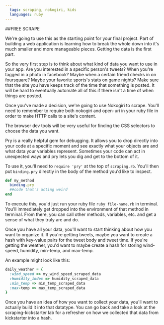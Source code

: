```yaml
---
  tags: scraping, nokogiri, kids
  languages: ruby
---
```


##FREE SCRAPE

We're going to use this as the starting point for your final project. Part of building a web application is learning how to break the whole down into it's much smaller and more manageable pieces. 
Getting the data is the first part.

So the very first step is to think about what kind of data you want to use in your app. Are you interested in a specific person's tweets? When you're tagged in a photo in facebook? Maybe when a certain friend checks in on foursquare? Maybe your favorite sports's stats on game nights? Make sure that the site you have keeps track of the time that something is posted. It will be hard to eventually automate all of this if there isn't a time of when things are posted.

Once you've made a decision, we're going to use Nokogiri to scrape. You'll need to remember to require both nokogiri and open-uri in your ruby file in order to make HTTP calls to a site's content.

The browser dev tools will be very useful for finding the CSS selectors to choose the data you want.

Pry is a really helpful gem for debugging. It allows you to drop directly into your code at a specific moment and see exactly what your objects are and what data your variables represent. Sometimes your code can act in unexpected ways and pry lets you dig and get to the bottom of it.

To use it, you'll need to `require 'pry'` at the top of `scraping.rb`. You'll then put `binding.pry` directly in the body of the method you'd like to inspect.
```RUBY
def my_method
  binding.pry
  ##code that's acting weird
end
```
To execute this, you'd just run your ruby file `ruby file-name.rb` in terminal. You'll immediately get dropped into the environment of that method in terminal. From there, you can call other methods, variables, etc. and get a sense of what they truly are and do.

Once you have all your data, you'll want to start thinking about how you want to organize it. If you're getting tweets, maybe you want to create a hash with key-value pairs for the tweet body and tweet time. If you're getting the weather, you'd want to maybe create a hash for storing wind-speed, humidity, min-temp, and max-temp.

An example might look like this:
```RUBY
daily_weather = {
  :wind_speed => my_wind_speed_scraped_data
  :humidity_index => humidity_scraped_data
  :min_temp => min_temp_scraped_data
  :max-temp => max_temp_scraped_data
}
```

Once you have an idea of how you want to collect your data, you'll want to actually build it into that datatype. You can go back and take a look at the scraping-kickstarter lab for a refresher on how we collected that data from kickstarter into a hash.